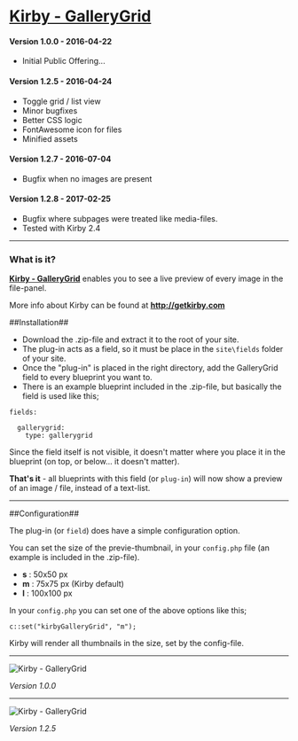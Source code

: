 # [Kirby - GalleryGrid](https://github.com/1n3JgKl9pQ6cUMrW/Kirby-GalleryGrid)

#### Version 1.0.0 - 2016-04-22

- Initial Public Offering...

#### Version 1.2.5 - 2016-04-24

- Toggle grid / list view
- Minor bugfixes
- Better CSS logic
- FontAwesome icon for files
- Minified assets

#### Version 1.2.7 - 2016-07-04

- Bugfix when no images are present

#### Version 1.2.8 - 2017-02-25

- Bugfix where subpages were treated like media-files.
- Tested with Kirby 2.4

****

### What is it?

**[Kirby - GalleryGrid](https://github.com/1n3JgKl9pQ6cUMrW/Kirby-GalleryGrid)** enables you to see a live preview of every image in the file-panel.

More info about Kirby can be found at **http://getkirby.com**

##Installation##

- Download the .zip-file and extract it to the root of your site.
- The plug-in acts as a field, so it must be place in the ```site\fields``` folder of your site.
- Once the "plug-in" is placed in the right directory, add the GalleryGrid field to every blueprint you want to.
- There is an example blueprint included in the .zip-file, but basically the field is used like this;

```
fields:

  gallerygrid:
    type: gallerygrid
```

Since the field itself is not visible, it doesn't matter where you place it in the blueprint (on top, or below... it doesn't matter).

**That's it** - all blueprints with this field (or ```plug-in```) will now show a preview of an image / file, instead of a text-list.

****

##Configuration##

The plug-in (or ```field```) does have a simple configuration option.

You can set the size of the previe-thumbnail, in your ```config.php``` file (an example is included in the .zip-file).

- **s** : 50x50 px
- **m** : 75x75 px (Kirby default)
- **l** : 100x100 px

In your ```config.php``` you can set one of the above options like this;

```c::set("kirbyGalleryGrid", "m");```

Kirby will render all thumbnails in the size, set by the config-file.

****

![Kirby - GalleryGrid](kirby-gallerygrid_v100.gif "Kirby - GalleryGrid")

*Version 1.0.0*

---

![Kirby - GalleryGrid](kirby-gallerygrid_v125.gif "Kirby - GalleryGrid")

*Version 1.2.5*